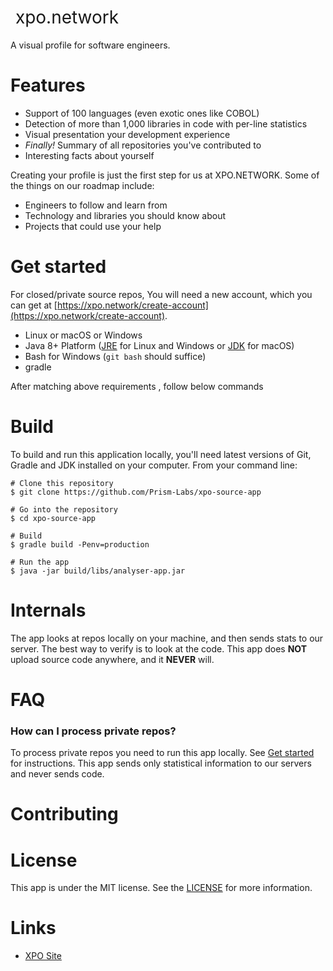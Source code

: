 <h1 style="font-weight:normal">
  &nbsp;xpo.network&nbsp;
</h1>

A visual profile for software engineers.


Features
========

* Support of 100 languages (even exotic ones like COBOL)
* Detection of more than 1,000 libraries in code with per-line statistics
* Visual presentation your development experience
* *Finally!* Summary of all repositories you've contributed to 
* Interesting facts about yourself

Creating your profile is just the first step for us at XPO.NETWORK. Some of the things on our roadmap include:
* Engineers to follow and learn from
* Technology and libraries you should know about
* Projects that could use your help

Get started
===========
 
For closed/private source repos, You will need a new account, which you can get at [https://xpo.network/create-account](https://xpo.network/create-account).


* Linux or macOS or Windows
* Java 8+ Platform ([JRE](http://www.oracle.com/technetwork/java/javase/downloads/jre8-downloads-2133155.html) for Linux and Windows or [JDK](http://www.oracle.com/technetwork/java/javase/downloads/jdk8-downloads-2133151.html) for macOS)
* Bash for Windows (`git bash` should suffice)
* gradle

After matching above requirements , follow below commands

Build
=====
To build and run this application locally, you'll need latest versions of Git, Gradle and JDK installed on your computer. From your command line:

```
# Clone this repository
$ git clone https://github.com/Prism-Labs/xpo-source-app

# Go into the repository
$ cd xpo-source-app

# Build
$ gradle build -Penv=production

# Run the app
$ java -jar build/libs/analyser-app.jar
```

Internals
=========
The app looks at repos locally on your machine, and then sends stats to our server. The best way to verify is to look at the code.
This app does **NOT** upload source code anywhere, and it **NEVER** will.

FAQ
===
### How can I process private repos?
To process private repos you need to run this app locally. See [Get started](#get-started) for instructions. This app sends only statistical information to our servers and never sends code.



Contributing
============



License
=======
This app is under the MIT license. See the [LICENSE](https://github.com/Prism-Labs/xpo-source-app/blob/develop/LICENSE.md) for more information.

Links
=====
* [XPO Site](https://xpo.network/)

